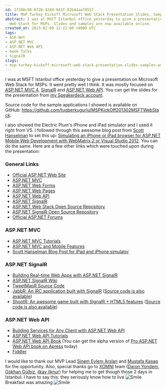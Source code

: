 ```yaml
---
id: 1f380c98-0728-4284-943f-82b44ae70557
title: MSP Turkey Kickoff Microsoft Web Stack Presentation Slides, Samples and Links
abstract: I was at MSFT Istanbul office yesterday to give a presentation on Microsoft
  Web Stack for MSPs. Slides and samples are now available online.
created_at: 2013-02-09 12:22:00 +0000 UTC
tags:
- ASP.Net
- ASP.NET MVC
- ASP.NET Web API
- Geek Talks
- SignalR
slugs:
- msp-turkey-kickoff-microsoft-web-stack-presentation-slides-samples-and-links
---
```


<p>I was at MSFT Istanbul office yesterday to give a presentation on Microsoft Web Stack for MSPs. It went pretty well I think. It was mostly focused on <a href="http://asp.net/mvc">ASP.NET MVC 4</a>, <a href="http://signalr.net">SignalR</a> and <a href="http://www.asp.net/web-api">ASP.NET Web API</a>. You can get the slides for the presentation from <a href="https://speakerdeck.com/tourismgeek">my Speakerdeck account</a>.</p>
<script class="speakerdeck-embed" data-id="3cf9ff4053e70130e3bd12313d091534" data-ratio="1.77777777777778" src="//speakerdeck.com/assets/embed.js"></script>
<p>Source code for the sample applications I showed is available on GitHub:&nbsp;<a title="https://github.com/tugberkugurlu/MSPKickOff201302MSFTWebStack" href="https://github.com/tugberkugurlu/MSPKickOff201302MSFTWebStack">https://github.com/tugberkugurlu/MSPKickOff201302MSFTWebStack</a>.</p>
<p>I also showed the Electric Plum's iPhone and iPad simulator and I used it right from VS. I followed through this awesome blog post from <a href="http://twitter.com/shanselman">Scott Hanselman</a> to set this up: <a href="http://www.hanselman.com/blog/SimulatingAnIPhoneOrIPadBrowserForASPNETMobileWebDevelopmentWithWebMatrix2OrVisualStudio2012.aspx">Simulating an iPhone or iPad browser for ASP.NET Mobile Web Development with WebMatrix 2 or Visual Studio 2012</a>. You can do the same. Here are a few other links which were touched upon during the presentation:</p>
<h3>General Links</h3>
<ul>
<li><a href="http://asp.net">Official ASP.NET Web Site</a> </li>
<li><a href="http://www.asp.net/mvc">ASP.NET MVC</a> </li>
<li><a href="http://asp.net/webforms">ASP.NET Web Forms</a> </li>
<li><a href="http://asp.net/web-pages">ASP.NET Web Pages</a> </li>
<li><a href="http://www.asp.net/web-api">ASP.NET Web API</a> </li>
<li><a href="http://asp.net/signalr">ASP.NET SignalR</a> </li>
<li><a href="http://aspnetwebstack.codeplex.com">ASP.NET Web Stack Open Source Repository</a> </li>
<li><a href="http://github.com/SignalR/SignalR">ASP.NET SignalR Open Source Repository</a> </li>
<li><a href="https://forums.asp.net">Official ASP.NET Forums</a></li>
</ul>
<h3>ASP.NET MVC</h3>
<ul>
<li><a href="http://www.asp.net/mvc/tutorials">ASP.NET MVC Tutorials</a> </li>
<li><a href="http://www.asp.net/mvc/tutorials/mvc-4/aspnet-mvc-4-mobile-features">ASP.NET MVC and Mobile Features</a> </li>
<li><a href="http://www.hanselman.com/blog/SimulatingAnIPhoneOrIPadBrowserForASPNETMobileWebDevelopmentWithWebMatrix2OrVisualStudio2012.aspx">Scott Hanselman Blog Post for iPad and iPhone simulator</a></li>
</ul>
<h3>ASP.NET SignalR</h3>
<ul>
<li><a href="http://channel9.msdn.com/Events/Build/2012/3-034">Building Real-time Web Apps with ASP.NET SignalR</a> </li>
<li><a href="https://github.com/SignalR/SignalR/wiki">ASP.NET SignalR Wiki</a> </li>
<li><a href="https://github.com/tugberkugurlu/TweetMapR">TweetMapR Source Code</a> </li>
<li><a href="http://jabbr.net/">JabbR: An IRC application built with SignalR</a> (<a href="https://github.com/davidfowl/JabbR">Source code is also available</a>) </li>
<li><a href="http://shootr.signalr.net/">ShootR: An awesome game built with SignalR + HTML5 features</a> (<a href="https://github.com/NTaylorMullen/ShootR">Source code is also available</a>)</li>
</ul>
<h3>ASP.NET Web API</h3>
<ul>
<li><a href="http://channel9.msdn.com/Events/Build/2012/3-036">Building Services for Any Client with ASP.NET Web API</a> </li>
<li><a href="http://www.asp.net/web-api">ASP.NET Web API Tutorials</a> </li>
<li><a href="http://www.amazon.com/gp/product/1430247258/ref=as_li_ss_tl?ie=UTF8&amp;camp=1789&amp;creative=390957&amp;creativeASIN=1430247258&amp;linkCode=as2&amp;tag=tugsblo0c-20">ASP.NET Web API Book</a> (You can get the alpha version of <a href="http://www.apress.com/9781430247258">Pro ASP.NET Web API book on Apress</a> today) </li>
<li><a href="http://www.fiddler2.com/fiddler2/">Fiddler</a></li>
</ul>
<p>I would like to thank our MVP Lead <a href="https://twitter.com/lhyfae">Sinem Eylem Arslan</a> and <a href="https://twitter.com/mustafakasap">Mustafa Kasap</a> for the opportunity. Also, special thanks go to <a href="http://www.xomni.com/">XOMNI</a> team (<a href="https://twitter.com/daronyondem">Daron Yondem</a>, <a href="https://twitter.com/gokhangulbiz">G&ouml;khan G&uuml;lbiz</a>, <a href="https://twitter.com/ilkayilknur">ilkay ilknur</a>) for helping me to get though those 2 days in Istanbul. I have to say this: they seriously know how to live <img class="wlEmoticon wlEmoticon-smile" style="border-style: none;" alt="Smile" src="http://www.tugberkugurlu.com/Content/images/Uploadedbyauthors/wlw/2013-MSP-Turkey-Kick-off-Microsoft-Web-S_8C7E/wlEmoticon-smile.png" /> Breakfast was amazing <img class="wlEmoticon wlEmoticon-smile" style="border-style: none;" alt="Smile" src="http://www.tugberkugurlu.com/Content/images/Uploadedbyauthors/wlw/2013-MSP-Turkey-Kick-off-Microsoft-Web-S_8C7E/wlEmoticon-smile.png" /></p>